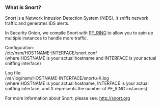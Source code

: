 ### What is Snort?
Snort is a Network Intrusion Detection System (NIDS).  It sniffs network traffic and generates IDS alerts.

In Security Onion, we compile Snort with [PF_RING](PF_RING) to allow you to spin up multiple instances to handle more traffic.

Configuration:  
/etc/nsm/HOSTNAME-INTERFACE/snort.conf  
(where HOSTNAME is your actual hostname and INTERFACE is your actual sniffing interface)

Log file:  
/var/log/nsm/HOSTNAME-INTERFACE/snortu-X.log  
(where HOSTNAME is your actual hostname, INTERFACE is your actual sniffing interface, and X represents the number of PF_RING instances)

For more information about Snort, please see:
http://snort.org